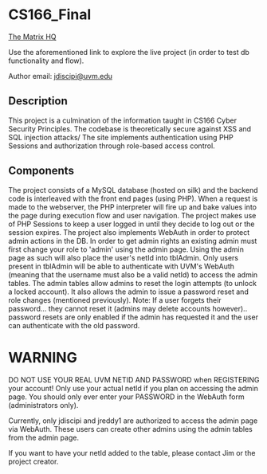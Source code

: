 # CS166_Final
[The Matrix HQ](https://jdiscipi.w3.uvm.edu/cs166/live)

Use the aforementioned link to explore the live project (in order to test db functionality and flow).

Author email: jdiscipi@uvm.edu

## Description
This project is a culmination of the information taught in CS166 Cyber Security Principles. The codebase is theoretically secure against XSS and SQL injection attacks/
The site implements authentication using PHP Sessions and authorization through role-based access control.

## Components
The project consists of a MySQL database (hosted on silk) and the backend code is interleaved with the front end pages (using PHP). 
When a request is made to the webserver, the PHP interpreter will fire up and bake values into the page during execution flow and user navigation.
The project makes use of PHP Sessions to keep a user logged in until they decide to log out or the session expires.
The project also implements WebAuth in order to protect admin actions in the DB. In order to get admin rights an existing admin must first change your role to 'admin' using the admin page.
Using the admin page as such will also place the user's netId into tblAdmin. Only users present in tblAdmin will be able to authenticate with UVM's WebAuth (meaning that the username must also be a valid netId) to access the admin tables.
The admin tables allow admins to reset the login attempts (to unlock a locked account). It also allows the admin to issue a password reset and role changes (mentioned previously). Note: If a user forgets their password... they cannot reset it (admins may delete accounts however).. password resets are only enabled if the admin has requested it and the user can authenticate with the old password. 


# WARNING
DO NOT USE YOUR REAL UVM NETID AND PASSWORD when REGISTERING your account!
Only use your actual netId if you plan on accessing the admin page.
You should only ever enter your PASSWORD in the WebAuth form (administrators only).

Currently, only jdiscipi and jreddy1 are authorized to access the admin page via WebAuth.
These users can create other admins using the admin tables from the admin page. 

If you want to have your netId added to the table, please contact Jim or the project creator.
